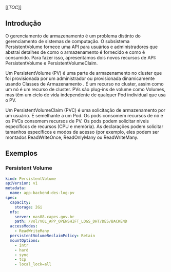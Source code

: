[[_TOC_]]

## Introdução

O gerenciamento de armazenamento é um problema distinto do gerenciamento de sistemas de computação. O subsistema PersistentVolume fornece uma API para usuários e administradores que abstrai detalhes de como o armazenamento é fornecido e como é consumido. Para fazer isso, apresentamos dois novos recursos de API: PersistentVolume e PersistentVolumeClaim.

Um PersistentVolume (PV) é uma parte de armazenamento no cluster que foi provisionada por um administrador ou provisionada dinamicamente usando Classes de Armazenamento . É um recurso no cluster, assim como um nó é um recurso de cluster. PVs são plug-ins de volume como Volumes, mas têm um ciclo de vida independente de qualquer Pod individual que usa o PV. 

Um PersistentVolumeClaim (PVC) é uma solicitação de armazenamento por um usuário. É semelhante a um Pod. Os pods consomem recursos de nó e os PVCs consomem recursos de PV. Os pods podem solicitar níveis específicos de recursos (CPU e memória). As declarações podem solicitar tamanhos específicos e modos de acesso (por exemplo, eles podem ser montados ReadWriteOnce, ReadOnlyMany ou ReadWriteMany.


## Exemplos

### Persistent Volume

```yaml
kind: PersistentVolume
apiVersion: v1
metadata:
  name: app-backend-des-log-pv
spec:
  capacity:
    storage: 2Gi
  nfs:
    server: nas08.capes.gov.br
    path: /vol/VOL_APP_OPENSHIFT_LOGS_DHT/DES/BACKEND
  accessModes:
    - ReadWriteMany
  persistentVolumeReclaimPolicy: Retain
  mountOptions:
    - intr
    - hard
    - sync
    - tcp
    - local_lock=all
```


